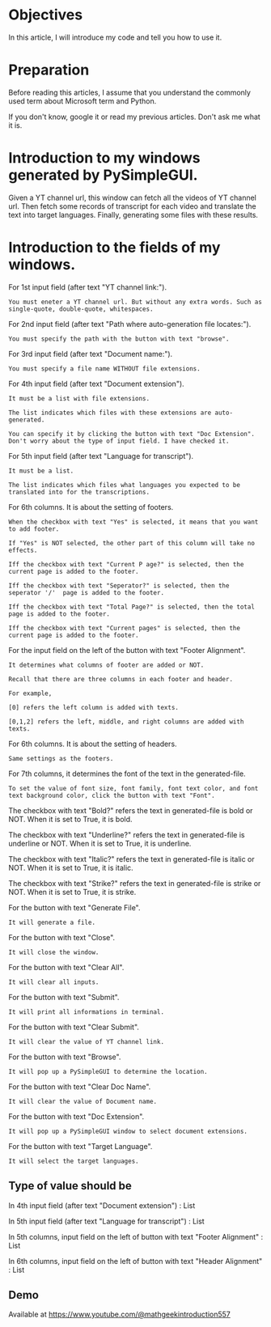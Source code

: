 # Objectives
In this article, I will introduce my code and tell you how to use it.

# Preparation
Before reading this articles, I assume that you understand the commonly used term about Microsoft term and Python.

If you don't know, google it or read my previous articles. Don't ask me what it is.

# Introduction to my windows generated by PySimpleGUI.

Given a YT channel url, this window can fetch all the videos of YT channel url. Then fetch some records of transcript for each video and translate the text into target languages. Finally, generating some files with these results.

# Introduction to the fields of my windows.

For 1st input field (after text "YT channel link:"). 

    You must eneter a YT channel url. But without any extra words. Such as single-quote, double-quote, whitespaces.

For 2nd input field (after text "Path where auto-generation file locates:").

    You must specify the path with the button with text "browse".

For 3rd input field (after text "Document name:"). 

    You must specify a file name WITHOUT file extensions.

For 4th input field (after text "Document extension").

    It must be a list with file extensions. 

    The list indicates which files with these extensions are auto-generated.

    You can specify it by clicking the button with text "Doc Extension". Don't worry about the type of input field. I have checked it.

For 5th input field (after text "Language for transcript"). 

    It must be a list.

    The list indicates which files what languages you expected to be translated into for the transcriptions.

For 6th columns. It is about the setting of footers.

    When the checkbox with text "Yes" is selected, it means that you want to add footer.

    If "Yes" is NOT selected, the other part of this column will take no effects.

    Iff the checkbox with text "Current P age?" is selected, then the current page is added to the footer.

    Iff the checkbox with text "Seperator?" is selected, then the seperator '/'  page is added to the footer.

    Iff the checkbox with text "Total Page?" is selected, then the total page is added to the footer.

    Iff the checkbox with text "Current pages" is selected, then the current page is added to the footer.

For the input field on the left of the button with text "Footer Alignment". 

    It determines what columns of footer are added or NOT. 

    Recall that there are three columns in each footer and header.

    For example, 

    [0] refers the left column is added with texts.

    [0,1,2] refers the left, middle, and right columns are added with texts.


For 6th columns. It is about the setting of headers.

    Same settings as the footers.

For 7th columns, it determines the font of the text in the generated-file.

    To set the value of font size, font family, font text color, and font text background color, click the button with text "Font".

The checkbox with text "Bold?" refers the text in generated-file is bold or NOT. When it is set to True, it is bold.

The checkbox with text "Underline?" refers the text in generated-file is underline or NOT. When it is set to True, it is underline.

The checkbox with text "Italic?" refers the text in generated-file is italic or NOT. When it is set to True, it is italic.

The checkbox with text "Strike?" refers the text in generated-file is strike or NOT. When it is set to True, it is strike.

For the button with text "Generate File". 

    It will generate a file.

For the button with text "Close". 

    It will close the window.

For the button with text "Clear All". 

    It will clear all inputs.

For the button with text "Submit". 

    It will print all informations in terminal.

For the button with text "Clear Submit". 

    It will clear the value of YT channel link.

For the button with text "Browse". 

    It will pop up a PySimpleGUI to determine the location.

For the button with text "Clear Doc Name". 

    It will clear the value of Document name.

For the button with text "Doc Extension". 

    It will pop up a PySimpleGUI window to select document extensions.

For the button with text "Target Language". 

    It will select the target languages.


## Type of value should be

In 4th input field (after text "Document extension") : List

In 5th input field (after text "Language for transcript") : List

In 5th columns, input field on the left of button with text "Footer Alignment" : List

In 6th columns, input field on the left of button with text "Header Alignment" : List

## Demo

Available at
https://www.youtube.com/@mathgeekintroduction557









